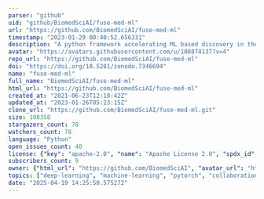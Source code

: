 ```yaml
---
parser: "github"
uid: "github/BiomedSciAI/fuse-med-ml"
url: "https://github.com/BiomedSciAI/fuse-med-ml"
timestamp: "2023-01-29 00:40:52.656331"
description: "A python framework accelerating ML based discovery in the medical field by encouraging code reuse. Batteries included :)"
avatar: "https://avatars.githubusercontent.com/u/108874137?v=4"
repo_url: "https://github.com/BiomedSciAI/fuse-med-ml"
doi: "https://doi.org/10.5281/zenodo.7346694"
name: "fuse-med-ml"
full_name: "BiomedSciAI/fuse-med-ml"
html_url: "https://github.com/BiomedSciAI/fuse-med-ml"
created_at: "2021-06-23T12:10:42Z"
updated_at: "2023-01-26T05:23:15Z"
clone_url: "https://github.com/BiomedSciAI/fuse-med-ml.git"
size: 108358
stargazers_count: 78
watchers_count: 78
language: "Python"
open_issues_count: 40
license: {"key": "apache-2.0", "name": "Apache License 2.0", "spdx_id": "Apache-2.0", "url": "https://api.github.com/licenses/apache-2.0", "node_id": "MDc6TGljZW5zZTI="}
subscribers_count: 9
owner: {"html_url": "https://github.com/BiomedSciAI", "avatar_url": "https://avatars.githubusercontent.com/u/108874137?v=4", "login": "BiomedSciAI", "type": "Organization"}
topics: ["deep-learning", "machine-learning", "pytorch", "collaboration", "fuse-med-ml", "fusemedml", "fuse", "medical", "medical-imaging", "healthcare", "vision", "multimodality", "ai", "python", "cmmd", "isic", "ct", "stoic", "knight-challenge", "hacktoberfest"]
date: "2025-04-19 14:25:50.575272"
---
```

